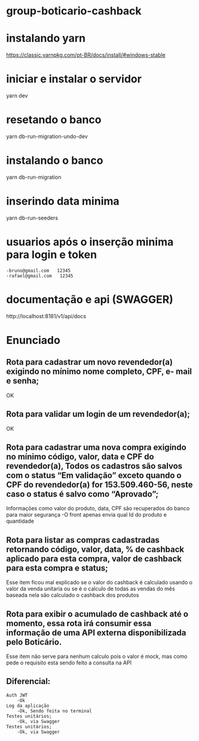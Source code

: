# group-boticario-cashback

# instalando yarn

https://classic.yarnpkg.com/pt-BR/docs/install/#windows-stable

# iniciar e instalar o servidor

yarn dev

# resetando o banco

yarn db-run-migration-undo-dev

# instalando o banco

yarn db-run-migration

# inserindo data minima

yarn db-run-seeders

# usuarios após o inserção minima para login e token

    -bruno@gmail.com   12345
    -rafael@gmail.com   12345

# documentação e api (SWAGGER)

http://localhost:8181/v1/api/docs

# Enunciado

## Rota para cadastrar um novo revendedor(a) exigindo no mínimo nome completo, CPF, e- mail e senha;

OK

## Rota para validar um login de um revendedor(a);

OK

## Rota para cadastrar uma nova compra exigindo no mínimo código, valor, data e CPF do revendedor(a), Todos os cadastros são salvos com o status “Em validação” exceto quando o CPF do revendedor(a) for 153.509.460-56, neste caso o status é salvo como “Aprovado”;

Informações como valor do produto, data, CPF são recuperados do banco para maior segurança
-O front apenas envia qual Id do produto e quantidade

## Rota para listar as compras cadastradas retornando código, valor, data, % de cashback aplicado para esta compra, valor de cashback para esta compra e status;

Esse item ficou mal explicado se o valor do cashback é calculado usando o valor da venda unitaria ou se é o calculo de todas as vendas do mês baseada nela são calculado o cashback dos produtos

## Rota para exibir o acumulado de cashback até o momento, essa rota irá consumir essa informação de uma API externa disponibilizada pelo Boticário.

Esse item não serve para nenhum calculo pois o valor é mock, mas como pede o requisito esta sendo feito a consulta na API

## Diferencial:

    Auth JWT
        -Ok
    Log da aplicação
        -Ok, Sendo feita no terminal
    Testes unitários;
        -Ok, via Swagger
    Testes unitários;
        -Ok, via Swagger
